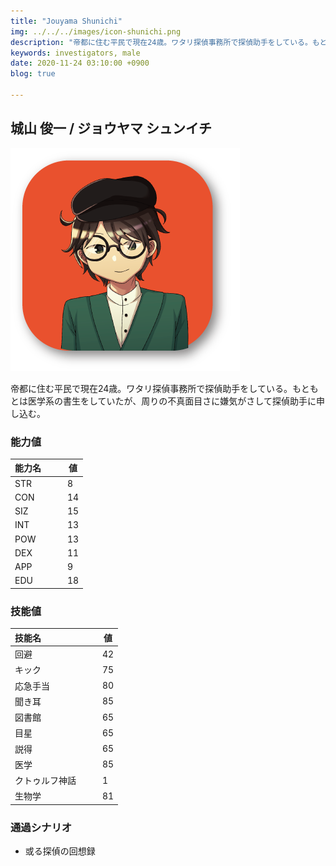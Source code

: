 ```yaml
---
title: "Jouyama Shunichi"
img: ../../../images/icon-shunichi.png
description: "帝都に住む平民で現在24歳。ワタリ探偵事務所で探偵助手をしている。もともとは医学系の書生をしていたが、"
keywords: investigators, male
date: 2020-11-24 03:10:00 +0900
blog: true

---
```


## 城山 俊一 / ジョウヤマ シュンイチ

![icon](../../../images/icon-shunichi.png)

帝都に住む平民で現在24歳。ワタリ探偵事務所で探偵助手をしている。もともとは医学系の書生をしていたが、周りの不真面目さに嫌気がさして探偵助手に申し込む。

### 能力値
|能力名  |　　値|
|--------|------|
|STR     |　　8 |
|CON     |　　14|
|SIZ     |　　15|
|INT     |　　13|
|POW     |　　13|
|DEX     |　　11|
|APP     |　　9 |
|EDU     |　　18|

### 技能値
|技能名              |　　値|
|:-------------------|------|
|回避                |　　42|
|キック              |　　75|
|応急手当            |　　80|
|聞き耳              |　　85|
|図書館              |　　65|
|目星                |　　65|
|説得                |　　65|
|医学                |　　85|
|クトゥルフ神話      |　　1 |
|生物学              |　　81|

### 通過シナリオ
- 或る探偵の回想録